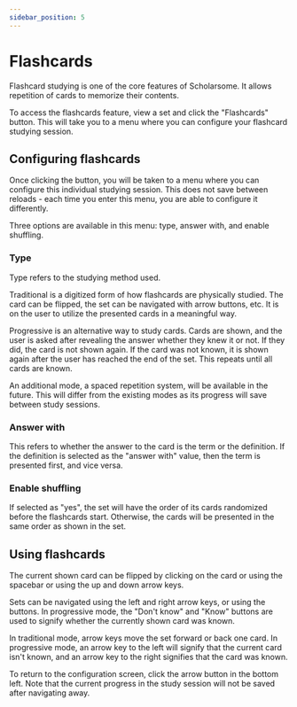 ```yaml
---
sidebar_position: 5
---
```


# Flashcards

Flashcard studying is one of the core features of Scholarsome. It allows repetition of cards to memorize their contents.

To access the flashcards feature, view a set and click the "Flashcards" button. This will take you to a menu where you can configure your flashcard studying session.

## Configuring flashcards

Once clicking the button, you will be taken to a menu where you can configure this individual studying session. This does not save between reloads - each time you enter this menu, you are able to configure it differently.

Three options are available in this menu: type, answer with, and enable shuffling.

### Type

Type refers to the studying method used.

Traditional is a digitized form of how flashcards are physically studied. The card can be flipped, the set can be navigated with arrow buttons, etc. It is on the user to utilize the presented cards in a meaningful way.

Progressive is an alternative way to study cards. Cards are shown, and the user is asked after revealing the answer whether they knew it or not. If they did, the card is not shown again. If the card was not known, it is shown again after the user has reached the end of the set. This repeats until all cards are known.

An additional mode, a spaced repetition system, will be available in the future. This will differ from the existing modes as its progress will save between study sessions.

### Answer with

This refers to whether the answer to the card is the term or the definition. If the definition is selected as the "answer with" value, then the term is presented first, and vice versa.

### Enable shuffling

If selected as "yes", the set will have the order of its cards randomized before the flashcards start. Otherwise, the cards will be presented in the same order as shown in the set.

## Using flashcards

The current shown card can be flipped by clicking on the card or using the spacebar or using the up and down arrow keys.

Sets can be navigated using the left and right arrow keys, or using the buttons. In progressive mode, the "Don't know" and "Know" buttons are used to signify whether the currently shown card was known.

In traditional mode, arrow keys move the set forward or back one card. In progressive mode, an arrow key to the left will signify that the current card isn't known, and an arrow key to the right signifies that the card was known.

To return to the configuration screen, click the arrow button in the bottom left. Note that the current progress in the study session will not be saved after navigating away.
